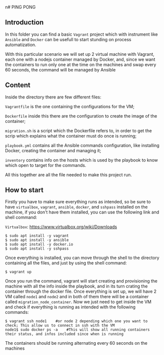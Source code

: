 n# PING PONG
## Introduction

In this folder you can find a basic `Vagrant` project which with instrument like `Ansible` and `Docker` can be usefull to start stunding on process automatization.

With this particular scenario we will set up 2 virtual machine with Vagrant, each one with a nodejs container managed by Docker, and, since we want the containers to run only one at the time on the machines and swap every 60 seconds, the command will be managed by Ansible

## Content

Inside the directory there are few different files:    

`Vagrantfile` is the one containing the configurations for the VM;    

`Dockerfile` inside this there are the configuration to create the image of the container;        

`migration.sh` is a script which the Dockerfile refers to, in order to get the scrip which explains what the container must do once is running;     

`playbook.yml` contains all the Ansible commands configuration, like installing Docker, creating the container and managing it;     

`inventory` contains info on the hosts which is used by the playbook to know which open to target for the commands.     

All this together are all the file needed to make this project run.

## How to start

Firstly you have to make sure everything runs as intended, so be sure to have `virtualbox`, `vagrant`, `ansible`, `docker`, and `sshpass` installed on the machine, if you don't have them installed, you can use the following link and shell command:

`Virtualbox`: https://www.virtualbox.org/wiki/Downloads

```
$ sudo apt install -y vagrant
$ sudo apt install -y ansible
$ sudo apt install -y docker.io
$ sudo apt install -y sshpass
```

Once everything is installed, you can move through the shell to the directory containing all the files, and just by using the shell command:
```
$ vagrant up
```
Once you run the command, vagrant will start creating and provisioning the machine with all the info inside the playbook, and in its turn crating the container through the docker file.
Once everything is set up, we will have 2 VM called `node1` and `node2` and in both of them there will be a container called `migration_node_container`. Now we just need to get inside the VM and check if everything is running as intended with the following commands:

```
$ vagrant ssh node1    #or node 2 depending which one you want to check; This allow us to connect in ssh with the VM
node1$ sudo docker ps -a    #This will show all running containers their status, and infos included since when is running
```
The containers should be running alternating every 60 seconds on the machines










